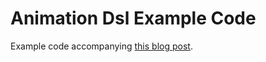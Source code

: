 # Animation Dsl Example Code

Example code accompanying [this blog post](https://rubenpieters.github.io/programming/haskell/2019/07/09/animation-dsl-1.html).
